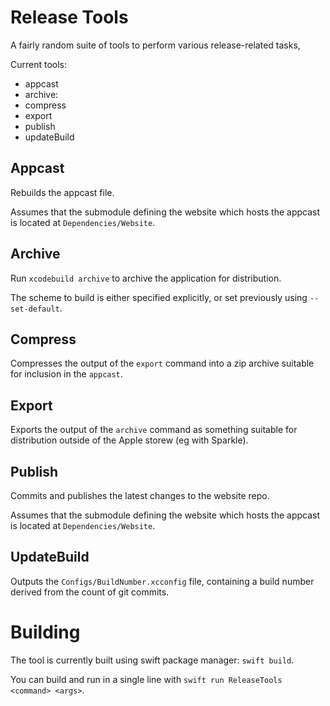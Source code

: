 
# Release Tools

A fairly random suite of tools to perform various release-related tasks,

Current tools:

- appcast
- archive:
- compress
- export
- publish
- updateBuild


## Appcast

Rebuilds the appcast file.

Assumes that the submodule defining the website which hosts the appcast is located at `Dependencies/Website`.

## Archive

Run `xcodebuild archive` to archive the application for distribution.

The scheme to build is either specified explicitly, or set previously using `--set-default`.

## Compress

Compresses the output of the `export` command into a zip archive suitable for inclusion in the `appcast`.

## Export

Exports the output of the `archive` command as something suitable for distribution outside of the Apple storew (eg with Sparkle).

## Publish

Commits and publishes the latest changes to the website repo.

Assumes that the submodule defining the website which hosts the appcast is located at `Dependencies/Website`.

## UpdateBuild

Outputs the `Configs/BuildNumber.xcconfig` file, containing a build number derived from the count of git commits.

# Building

The tool is currently built using swift package manager: `swift build`.

You can build and run in a single line with `swift run ReleaseTools <command> <args>`.


